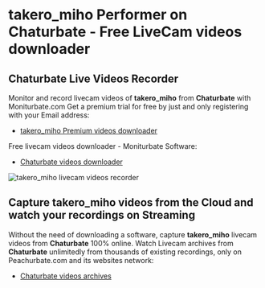 # takero_miho Performer on Chaturbate - Free LiveCam videos downloader

## Chaturbate Live Videos Recorder

Monitor and record livecam videos of **takero_miho** from **Chaturbate** with Moniturbate.com
Get a premium trial for free by just and only registering with your Email address:
* [takero_miho Premium videos downloader](https://moniturbate.com/request-demo-licence-key.html)

Free livecam videos downloader - Moniturbate Software:
* [Chaturbate videos downloader](https://moniturbate.com/moniturbate-download-software.html)

![takero_miho livecam videos recorder](https://peachurnet.com/templates/moniturbate-software.png)


## Capture takero_miho videos from the Cloud and watch your recordings on Streaming

Without the need of downloading a software, capture **takero_miho** livecam videos from **Chaturbate** 100% online.
Watch Livecam archives from **Chaturbate** unlimitedly from thousands of existing recordings, only on Peachurbate.com and its websites network:
* [Chaturbate videos archives](https://peachurnet.com/)
